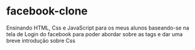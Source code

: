# facebook-clone
Ensinando HTML, Css e JavaScript para os meus alunos baseando-se na tela de Login do facebook para poder abordar sobre as tags e dar uma breve introdução sobre Css
